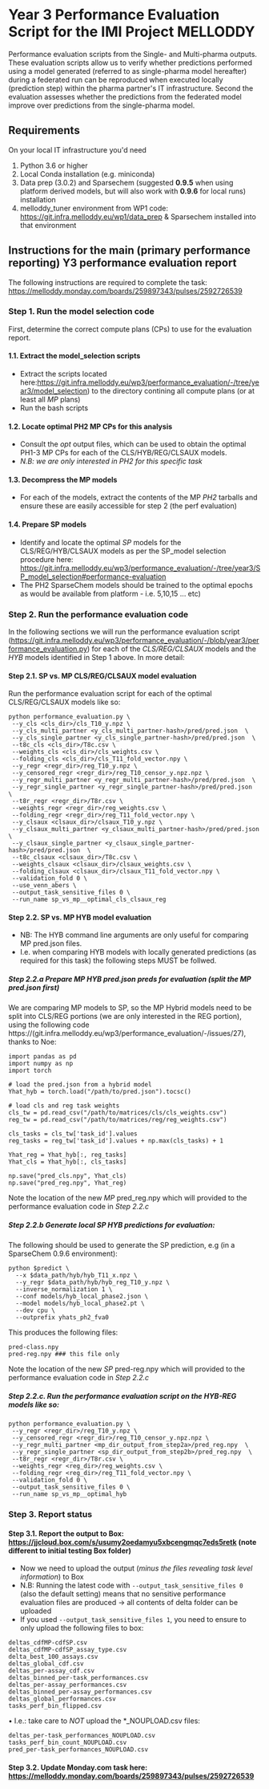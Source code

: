 # Year 3 Performance Evaluation Script for the IMI Project MELLODDY

Performance evaluation scripts from the Single- and Multi-pharma outputs.
These evaluation scripts allow us to verify whether predictions performed using a model generated (referred to as single-pharma model hereafter) during a federated run can be reproduced when executed locally (prediction step) within the pharma partner's IT infrastructure. 
Second the evaluation assesses whether the predictions from the federated model improve over predictions from the single-pharma model.

## Requirements
On your local IT infrastructure you'd need 

1. Python 3.6 or higher
2. Local Conda installation (e.g. miniconda)
3. Data prep (3.0.2) and Sparsechem (suggested **0.9.5** when using platform derived models, but will also work with **0.9.6** for local runs) installation
4. melloddy_tuner environment from WP1 code: https://git.infra.melloddy.eu/wp1/data_prep & Sparsechem installed into that environment

## Instructions for the main (primary performance reporting) Y3 performance evaluation report

The following instructions are required to complete the task: https://melloddy.monday.com/boards/259897343/pulses/2592726539 

### Step 1. Run the model selection code

First, determine the correct compute plans (CPs) to use for the evaluation report.

#### 1.1. Extract the model_selection scripts

* Extract the scripts located here:https://git.infra.melloddy.eu/wp3/performance_evaluation/-/tree/year3/model_selection) to the directory contining all compute plans (or at least all *MP* plans)
* Run the bash scripts

#### 1.2. Locate optimal PH2 MP CPs for this analysis

* Consult the *opt* output files, which can be used to obtain the optimal PH1-3 MP CPs for each of the CLS/HYB/REG/CLSAUX models.
* *N.B: we are only interested in PH2 for this specific task*

#### 1.3. Decompress the MP models

* For each of the models, extract the contents of the MP *PH2* tarballs and ensure these are easily accessible for step 2 (the perf evaluation) 

#### 1.4. Prepare SP models

* Identify and locate the optimal *SP* models for the CLS/REG/HYB/CLSAUX models as per the SP_model selection procedure here: https://git.infra.melloddy.eu/wp3/performance_evaluation/-/tree/year3/SP_model_selection#performance-evaluation
* The PH2 SparseChem models should be trained to the optimal epochs as would be available from platform - i.e. 5,10,15 ... etc)

### Step 2. Run the performance evaluation code

In the following sections we will run the performance evaluation script (https://git.infra.melloddy.eu/wp3/performance_evaluation/-/blob/year3/performance_evaluation.py) for each of the *CLS/REG/CLSAUX* models and the *HYB* models identified in Step 1 above. In more detail:

#### Step 2.1. SP vs. MP CLS/REG/CLSAUX model evaluation

Run the performance evaluation script for each of the optimal CLS/REG/CLSAUX models like so:

```
python performance_evaluation.py \
 --y_cls <cls_dir>/cls_T10_y.npz \
 --y_cls_multi_partner <y_cls_multi_partner-hash>/pred/pred.json  \
 --y_cls_single_partner <y_cls_single_partner-hash>/pred/pred.json  \
 --t8c_cls <cls_dir>/T8c.csv \
 --weights_cls <cls_dir>/cls_weights.csv \
 --folding_cls <cls_dir>/cls_T11_fold_vector.npy \
 --y_regr <regr_dir>/reg_T10_y.npz \
 --y_censored_regr <regr_dir>/reg_T10_censor_y.npz.npz \
 --y_regr_multi_partner <y_regr_multi_partner-hash>/pred/pred.json  \
 --y_regr_single_partner <y_regr_single_partner-hash>/pred/pred.json  \
 --t8r_regr <regr_dir>/T8r.csv \
 --weights_regr <regr_dir>/reg_weights.csv \
 --folding_regr <regr_dir>/reg_T11_fold_vector.npy \
 --y_clsaux <clsaux_dir>/clsaux_T10_y.npz \
 --y_clsaux_multi_partner <y_clsaux_multi_partner-hash>/pred/pred.json  \
 --y_clsaux_single_partner <y_clsaux_single_partner-hash>/pred/pred.json  \
 --t8c_clsaux <clsaux_dir>/T8c.csv \
 --weights_clsaux <clsaux_dir>/clsaux_weights.csv \
 --folding_clsaux <clsaux_dir>/clsaux_T11_fold_vector.npy \
 --validation_fold 0 \
 --use_venn_abers \
 --output_task_sensitive_files 0 \
 --run_name sp_vs_mp__optimal_cls_clsaux_reg
```

#### Step 2.2. SP vs. MP HYB model evaluation

* NB: The HYB command line arguments are only useful for comparing MP pred.json files. 
* I.e. when comparing HYB models with locally generated predictions (as required for this task) the following steps MUST be follwed.

##### Step 2.2.a Prepare MP HYB pred.json preds for evaluation (split the MP pred.json first)

We are comparing MP models to SP, so the MP Hybrid models need to be split into CLS/REG portions (we are only interested in the REG portion), using the following code https://(git.infra.melloddy.eu/wp3/performance_evaluation/-/issues/27), thanks to Noe:

```
import pandas as pd
import numpy as np
import torch

# load the pred.json from a hybrid model 
Yhat_hyb = torch.load("/path/to/pred.json").tocsc()

# load cls and reg task weights
cls_tw = pd.read_csv("/path/to/matrices/cls/cls_weights.csv")
reg_tw = pd.read_csv("/path/to/matrices/reg/reg_weights.csv")

cls_tasks = cls_tw['task_id'].values
reg_tasks = reg_tw['task_id'].values + np.max(cls_tasks) + 1
            
Yhat_reg = Yhat_hyb[:, reg_tasks]
Yhat_cls = Yhat_hyb[:, cls_tasks]

np.save("pred_cls.npy", Yhat_cls)
np.save("pred_reg.npy", Yhat_reg)
```

Note the location of the new *MP* pred_reg.npy which will provided to the performance evaluation code in *Step 2.2.c*

##### Step 2.2.b Generate local SP HYB predictions for evaluation:

The following should be used to generate the SP prediction, e.g (in a SparseChem 0.9.6 environment):

```
python $predict \
  --x $data_path/hyb/hyb_T11_x.npz \
  --y_regr $data_path/hyb/hyb_reg_T10_y.npz \
  --inverse_normalization 1 \
  --conf models/hyb_local_phase2.json \
  --model models/hyb_local_phase2.pt \
  --dev cpu \
  --outprefix yhats_ph2_fva0
```

This produces the following files:

```
pred-class.npy
pred-reg.npy ### this file only
```

Note the location of the new *SP* pred-reg.npy which will provided to the performance evaluation code in *Step 2.2.c*


##### Step 2.2.c. Run the performance evaluation script on the HYB-REG models like so:

```
python performance_evaluation.py \
 --y_regr <regr_dir>/reg_T10_y.npz \ 
 --y_censored_regr <regr_dir>/reg_T10_censor_y.npz.npz \
 --y_regr_multi_partner <mp_dir_output_from_step2a>/pred_reg.npy  \
 --y_regr_single_partner <sp_dir_output_from_step2b>/pred_reg.npy  \
 --t8r_regr <regr_dir>/T8r.csv \
 --weights_regr <reg_dir>/reg_weights.csv \
 --folding_regr <reg_dir>/reg_T11_fold_vector.npy \
 --validation_fold 0 \
 --output_task_sensitive_files 0 \
 --run_name sp_vs_mp__optimal_hyb
```

### Step 3. Report status

#### Step 3.1. Report the output to Box: https://jjcloud.box.com/s/usumy2oedamyu5xbcengmqc7eds5retk (note different to initial testing Box folder)

* Now we need to upload the output (*minus the files revealing task level information*) to Box
* N.B: Running the latest code with ```--output_task_sensitive_files 0``` (also the default setting) means that no sensitive performance evaluation files are produced -> all contents of delta folder can be uploaded
* If you used ```--output_task_sensitive_files 1```, you need to ensure to only upload the following files to box:  

```
deltas_cdfMP-cdfSP.csv
deltas_cdfMP-cdfSP_assay_type.csv
delta_best_100_assays.csv
deltas_global_cdf.csv
deltas_per-assay_cdf.csv
deltas_binned_per-task_performances.csv
deltas_per-assay_performances.csv
deltas_binned_per-assay_performances.csv
deltas_global_performances.csv
tasks_perf_bin_flipped.csv
```

• I.e.: take care to *NOT* upload the *_NOUPLOAD.csv files: 

```
deltas_per-task_performances_NOUPLOAD.csv
tasks_perf_bin_count_NOUPLOAD.csv
pred_per-task_performances_NOUPLOAD.csv
```


#### Step 3.2. Update Monday.com task here: https://melloddy.monday.com/boards/259897343/pulses/2592726539


